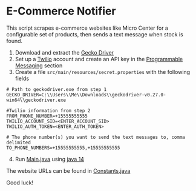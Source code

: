 # E-Commerce Notifier

This script scrapes e-commerce websites like Micro Center for a configurable set of products,
 then sends a text message when stock is found.

1. Download and extract the [Gecko Driver](https://github.com/mozilla/geckodriver/releases)
2. Set up a [Twilio](https://www.twilio.com/) account and create an API key in the
 [Programmable Messaging](https://www.twilio.com/console/sms/dashboard) section
3. Create a file `src/main/resources/secret.properties` with the following fields
```properties
# Path to geckodriver.exe from step 1
GECKO_DRIVER=C:\\Users\\Me\\Downloads\\geckodriver-v0.27.0-win64\\geckodriver.exe

#Twilio information from step 2
FROM_PHONE_NUMBER=+15555555555
TWILIO_ACCOUNT_SID=<ENTER_ACCOUNT_SID>
TWILIO_AUTH_TOKEN=<ENTER_AUTH_TOKEN>

# The phone number(s) you want to send the text messages to, comma delimited
TO_PHONE_NUMBERS=+15555555555,+15555555555
```
4. Run [Main.java](src/main/java/me/bcoffield/ecn/Main.java) using [java 14](https://jdk.java.net/)

The website URLs can be found in [Constants.java](src/main/java/me/bcoffield/ecn/Constants.java)

Good luck!